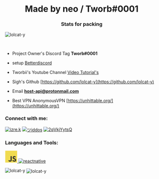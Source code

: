 <h1 align="center">Made by neo / Tworb#0001</h1>
<h3 align="center">Stats for packing</h3>

<p align="left"> <img src="https://komarev.com/ghpvc/?username=lolcat-y&label=Profile%20views&color=0e75b6&style=flat" alt="lolcat-y" /> </p>

<p align="left"> <a href="https://twitter.com/" target="blank"><img src="https://img.shields.io/twitter/follow/?logo=twitter&style=for-the-badge" alt="" /></a> </p>

- Project Owner's Discord Tag **Tworb#0001**

- setup [Betterdiscord](https://betterdiscord.app/)

- Tworbii's Youtube Channel [Video Tutorial's](https://www.youtube.com/channel/UCqwyjQcgslu3kZgWABPdrag)

- Sigh's Github [https://github.com/lolcat-y](https://github.com/lolcat-y)

- Email **host-api@protonmail.com**

- Best VPN AnonymousVPN [https://unhittable.org/](https://unhittable.org/)

<h3 align="left">Connect with me:</h3>
<p align="left">
<a href="https://instagram.com/izre.k" target="blank"><img align="center" src="https://raw.githubusercontent.com/rahuldkjain/github-profile-readme-generator/master/src/images/icons/Social/instagram.svg" alt="izre.k" height="30" width="40" /></a>
<a href="https://www.youtube.com/c/ツiddos" target="blank"><img align="center" src="https://raw.githubusercontent.com/rahuldkjain/github-profile-readme-generator/master/src/images/icons/Social/youtube.svg" alt="ツiddos" height="30" width="40" /></a>
<a href="https://discord.gg/2qVkjYytsQ" target="blank"><img align="center" src="https://raw.githubusercontent.com/rahuldkjain/github-profile-readme-generator/master/src/images/icons/Social/discord.svg" alt="2qVkjYytsQ" height="30" width="40" /></a>
</p>

<h3 align="left">Languages and Tools:</h3>
<p align="left"> <a href="https://developer.mozilla.org/en-US/docs/Web/JavaScript" target="_blank" rel="noreferrer"> <img src="https://raw.githubusercontent.com/devicons/devicon/master/icons/javascript/javascript-original.svg" alt="javascript" width="40" height="40"/> </a> <a href="https://reactnative.dev/" target="_blank" rel="noreferrer"> <img src="https://reactnative.dev/img/header_logo.svg" alt="reactnative" width="40" height="40"/> </a> </p>

<p><img align="left" src="https://github-readme-stats.vercel.app/api/top-langs?username=lolcat-y&show_icons=true&locale=en&layout=compact" alt="lolcat-y" /></p>

<p>&nbsp;<img align="center" src="https://github-readme-stats.vercel.app/api?username=lolcat-y&show_icons=true&locale=en" alt="lolcat-y" /></p>

